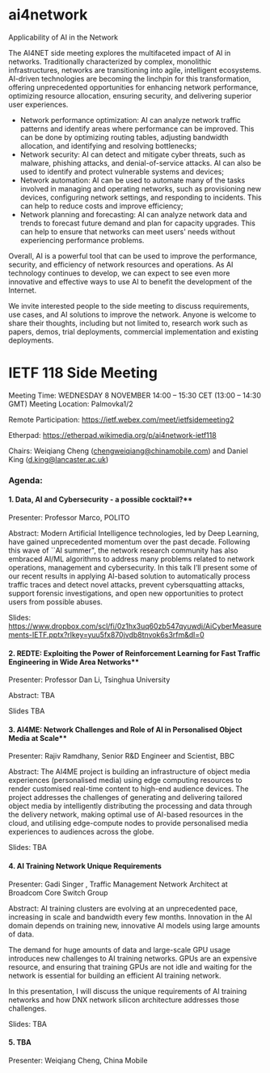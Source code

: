 # ai4network
Applicability of AI in the Network

The AI4NET side meeting explores the multifaceted impact of AI in networks. Traditionally characterized by complex, monolithic infrastructures, networks are transitioning into agile, intelligent ecosystems. AI-driven technologies are becoming the linchpin for this transformation, offering unprecedented opportunities for enhancing network performance, optimizing resource allocation, ensuring security, and delivering superior user experiences.

-	Network performance optimization: AI can analyze network traffic patterns and identify areas where performance can be improved. This can be done by optimizing routing tables, adjusting bandwidth allocation, and identifying and resolving bottlenecks;
-	Network security: AI can detect and mitigate cyber threats, such as malware, phishing attacks, and denial-of-service attacks. AI can also be used to identify and protect vulnerable systems and devices;
-	Network automation: AI can be used to automate many of the tasks involved in managing and operating networks, such as provisioning new devices, configuring network settings, and responding to incidents. This can help to reduce costs and improve efficiency;
-	Network planning and forecasting: AI can analyze network data and trends to forecast future demand and plan for capacity upgrades. This can help to ensure that networks can meet users' needs without experiencing performance problems.

Overall, AI is a powerful tool that can be used to improve the performance, security, and efficiency of network resources and operations. As AI technology continues to develop, we can expect to see even more innovative and effective ways to use AI to benefit the development of the Internet.

We invite interested people to the side meeting to discuss requirements, use cases, and AI solutions to improve the network. Anyone is welcome to share their thoughts, including but not limited to, research work such as papers, demos, trial deployments, commercial implementation and existing deployments.

# IETF 118 Side Meeting
Meeting Time: WEDNESDAY 8 NOVEMBER 14:00 – 15:30 CET (13:00 – 14:30 GMT)
Meeting Location: Palmovka1/2

Remote Participation: https://ietf.webex.com/meet/ietfsidemeeting2

Etherpad: https://etherpad.wikimedia.org/p/ai4network-ietf118

Chairs: Weiqiang Cheng (chengweiqiang@chinamobile.com) and Daniel King (d.king@lancaster.ac.uk)

### Agenda: 

#### 1. Data, AI and Cybersecurity - a possible cocktail?**
Presenter: Professor Marco, POLITO
     
Abstract: Modern Artificial Intelligence technologies, led by Deep Learning, have gained unprecedented momentum over the past decade. Following this wave of ``AI summer", the network research community has also embraced AI/ML algorithms to address many problems related to network operations, management and cybersecurity. In this talk I’ll present some of our recent results in applying AI-based solution to automatically process traffic traces and detect novel attacks, prevent cybersquatting attacks, support forensic investigations, and open new opportunities to protect users from possible abuses.

Slides: https://www.dropbox.com/scl/fi/0z1hx3uq60zb547qyuwdj/AiCyberMeasurements-IETF.pptx?rlkey=yuu5fx870jvdb8tnvok6s3rfm&dl=0
 
#### 2. REDTE: Exploiting the Power of Reinforcement Learning for Fast Traffic Engineering in Wide Area Networks**
Presenter: Professor Dan Li, Tsinghua University
     
Abstract: TBA
     
Slides TBA
  
#### 3. AI4ME: Network Challenges and Role of AI in Personalised Object Media at Scale**
Presenter: Rajiv Ramdhany, Senior R&D Engineer and Scientist, BBC
     
Abstract: The AI4ME project is building an infrastructure of object media experiences (personalised media) using edge computing resources to render customised real-time content to high-end audience devices. The project addresses the challenges of generating and delivering tailored object media by intelligently distributing the processing and data through the delivery network, making optimal use of AI-based resources in the cloud, and utilising edge-compute nodes to provide personalised media experiences to audiences across the globe.
     
Slides: TBA

#### 4. AI Training Network Unique Requirements
Presenter: Gadi Singer , Traffic Management Network Architect at Broadcom Core Switch Group

Abstract: AI training clusters are evolving at an unprecedented pace, increasing in scale and bandwidth every few months. Innovation in the AI domain depends on training new, innovative AI models using large amounts of data.

The demand for huge amounts of data and large-scale GPU usage introduces new challenges to AI training networks. GPUs are an expensive resource, and ensuring that training GPUs are not idle and waiting for the network is essential for building an efficient AI training network.

In this presentation, I will discuss the unique requirements of AI training networks and how DNX network silicon architecture addresses those challenges.

Slides: TBA
   
#### 5. TBA
Presenter: Weiqiang Cheng, China Mobile 





